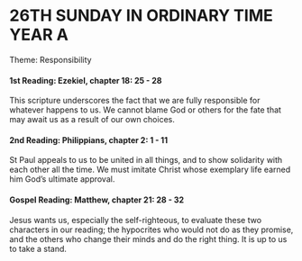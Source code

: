 # 26TH SUNDAY IN ORDINARY TIME YEAR A
Theme: Responsibility

#### 1st Reading: Ezekiel, chapter 18: 25 - 28

This scripture underscores the fact that we are fully responsible for whatever happens to us. We cannot blame God or others for the fate that may await us as a result of our own choices.

#### 2nd Reading: Philippians, chapter 2: 1 - 11

St Paul appeals to us to be united in all things, and to show solidarity with each other all the time. We must imitate Christ whose exemplary life earned him God’s ultimate approval.

#### Gospel Reading: Matthew, chapter 21: 28 - 32

Jesus wants us, especially the self-righteous, to evaluate these two characters in our reading; the hypocrites who would not do as they promise, and the others who change their minds and do the right thing. It is up to us to take a stand.